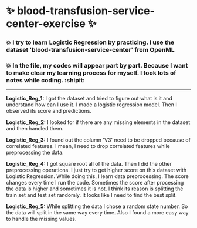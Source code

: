 # :sparkles: blood-transfusion-service-center-exercise :sparkles:





### :boom: I try to learn Logistic Regression by practicing. I use the dataset 'blood-transfusion-service-center' from OpenML




### :boom: In the file, my codes will appear part by part. Because I want to make clear my learning process for myself. I took lots of notes while coding. :shipit:

---------------------------------------------------------------------
**Logistic_Reg_1:** I got the dataset and tried to figure out what is it and understand how can I use it. I made a logistic regression model. Then I observed its score and predictions.

**Logistic_Reg_2:** I looked for if there are any missing elements in the dataset and then handled them.

**Logistic_Reg_3:** I found out the column 'V3' need to be dropped because of correlated features. I mean, I need to drop correlated features while preprocessing the data.

**Logistic_Reg_4:** I got square root all of the data. Then I did the other preprocessing operations. I just try to get higher score on this dataset with Logistic Regression. While doing this, I learn data preprocessing. The score changes every time I run the code. Sometimes the score after processing the data is higher and sometimes it is not. I think its reason is splitting the train set and test set randomly. It looks like I need to find the best split.

**Logistic_Reg_5:** While splitting the data I chose a random state number. So the data will split in the same way every time. Also I found a more easy way to handle the missing values.
